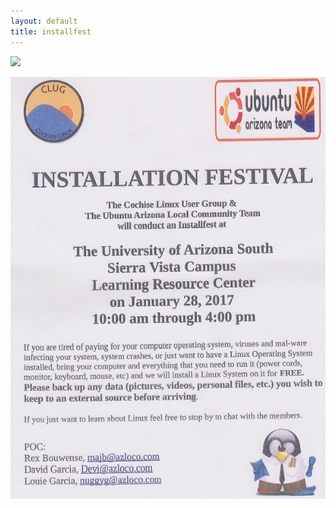 ```yaml
---
layout: default
title: installfest
---
```

<img src="http://rs337.pbsrc.com/albums/n371/karlos080/trans.gif~c200">
<p align="center">

<img src="/images/installfest2.jpg">
</p>
